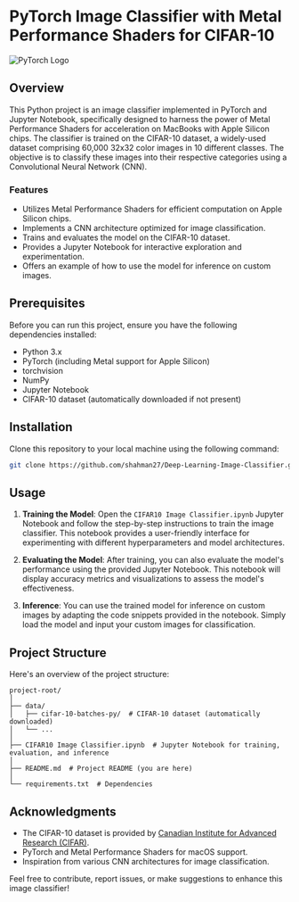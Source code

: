 # PyTorch Image Classifier with Metal Performance Shaders for CIFAR-10

![PyTorch Logo](https://pytorch.org/assets/images/pytorch-logo.png)

## Overview

This Python project is an image classifier implemented in PyTorch and Jupyter Notebook, specifically designed to harness the power of Metal Performance Shaders for acceleration on MacBooks with Apple Silicon chips. The classifier is trained on the CIFAR-10 dataset, a widely-used dataset comprising 60,000 32x32 color images in 10 different classes. The objective is to classify these images into their respective categories using a Convolutional Neural Network (CNN).

### Features

- Utilizes Metal Performance Shaders for efficient computation on Apple Silicon chips.
- Implements a CNN architecture optimized for image classification.
- Trains and evaluates the model on the CIFAR-10 dataset.
- Provides a Jupyter Notebook for interactive exploration and experimentation.
- Offers an example of how to use the model for inference on custom images.

## Prerequisites

Before you can run this project, ensure you have the following dependencies installed:

- Python 3.x
- PyTorch (including Metal support for Apple Silicon)
- torchvision
- NumPy
- Jupyter Notebook
- CIFAR-10 dataset (automatically downloaded if not present)

## Installation

Clone this repository to your local machine using the following command:

```bash
git clone https://github.com/shahman27/Deep-Learning-Image-Classifier.git
```

## Usage

1. **Training the Model**: Open the `CIFAR10 Image Classifier.ipynb` Jupyter Notebook and follow the step-by-step instructions to train the image classifier. This notebook provides a user-friendly interface for experimenting with different hyperparameters and model architectures.

2. **Evaluating the Model**: After training, you can also evaluate the model's performance using the provided Jupyter Notebook. This notebook will display accuracy metrics and visualizations to assess the model's effectiveness.

3. **Inference**: You can use the trained model for inference on custom images by adapting the code snippets provided in the notebook. Simply load the model and input your custom images for classification.

## Project Structure

Here's an overview of the project structure:

```
project-root/
│
├── data/
│   ├── cifar-10-batches-py/  # CIFAR-10 dataset (automatically downloaded)
│   └── ...
│
├── CIFAR10 Image Classifier.ipynb  # Jupyter Notebook for training, evaluation, and inference
│
├── README.md  # Project README (you are here)
│
└── requirements.txt  # Dependencies
```

## Acknowledgments

- The CIFAR-10 dataset is provided by [Canadian Institute for Advanced Research (CIFAR)](https://www.cifar.ca/).
- PyTorch and Metal Performance Shaders for macOS support.
- Inspiration from various CNN architectures for image classification.

Feel free to contribute, report issues, or make suggestions to enhance this image classifier!
